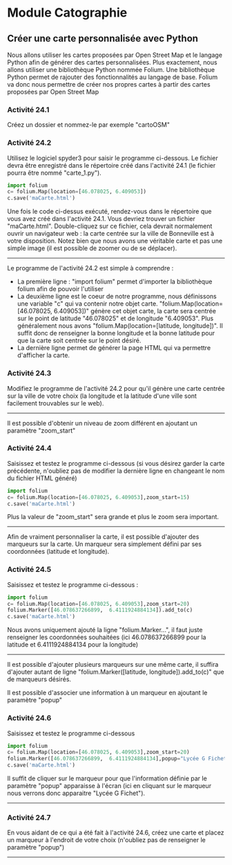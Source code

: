 # Module Catographie
## Créer une carte personnalisée avec Python

Nous allons utiliser les cartes proposées par Open Street Map et le langage Python afin de générer des cartes personnalisées. Plus exactement, nous allons utiliser une bibliothèque Python nommée Folium. Une bibliothèque Python permet de rajouter des fonctionnalités au langage de base. Folium va donc nous permettre de créer nos propres cartes à partir des cartes proposées par Open Street Map

### Activité 24.1

Créez un dossier et nommez-le par exemple "cartoOSM"

### Activité 24.2

Utilisez le logiciel spyder3 pour saisir le programme ci-dessous. Le fichier devra être enregistré dans le répertoire créé dans l'activité 24.1 (le fichier pourra être nommé "carte_1.py").

```python
import folium
c= folium.Map(location=[46.078025, 6.409053])
c.save('maCarte.html')
```

Une fois le code ci-dessus exécuté, rendez-vous dans le répertoire que vous avez créé dans l'activité 24.1. Vous devriez trouver un fichier "maCarte.html". Double-cliquez sur ce fichier, cela devrait normalement ouvrir un navigateur web : la carte centrée sur la ville de Bonneville est à votre disposition. Notez bien que nous avons une véritable carte et pas une simple image (il est possible de zoomer ou de se déplacer).
***

Le programme de l'activité 24.2 est simple à comprendre :

- La première ligne : "import folium" permet d'importer la bibliothèque folium afin de pouvoir l'utiliser
- La deuxième ligne est le coeur de notre programme, nous définissons une variable "c" qui va contenir notre objet carte. "folium.Map(location=[46.078025, 6.409053])" génère cet objet carte, la carte sera centrée sur le point de latitude "46.078025" et de longitude "6.409053". Plus généralement nous avons "folium.Map(location=[latitude, longitude])". Il suffit donc de renseigner la bonne longitude et la bonne latitude pour que la carte soit centrée sur le point désiré.
- La dernière ligne permet de générer la page HTML qui va permettre d'afficher la carte.

### Activité 24.3

Modifiez le programme de  l'activité 24.2 pour qu'il génère une carte centrée sur la ville de votre choix (la longitude et la latitude d'une ville sont facilement trouvables sur le web).
***

Il est possible d'obtenir un niveau de zoom différent en ajoutant un paramètre "zoom_start"

### Activité 24.4

Saisissez et testez le programme ci-dessous (si vous désirez garder la carte précédente, n'oubliez pas de modifier la dernière ligne en changeant le nom du fichier HTML généré)

```python
import folium
c= folium.Map(location=[46.078025, 6.409053],zoom_start=15)
c.save('maCarte.html')
```

Plus la valeur de "zoom_start" sera grande et plus le zoom sera important.
***

Afin de vraiment personnaliser la carte, il est possible d'ajouter des marqueurs sur la carte. Un marqueur sera simplement défini par ses coordonnées (latitude et longitude).

### Activité 24.5

Saisissez et testez le programme ci-dessous :

```python
import folium
c= folium.Map(location=[46.078025, 6.409053],zoom_start=20)
folium.Marker([46.078637266899,  6.4111924884134]).add_to(c)
c.save('maCarte.html')
```

Nous avons uniquement ajouté la ligne "folium.Marker...", il faut juste renseigner les coordonnées souhaitées (ici 46.078637266899 pour la latitude et 6.4111924884134 pour la longitude)
***

Il est possible d'ajouter plusieurs marqueurs sur une même carte, il suffira d'ajouter autant de ligne "folium.Marker([latitude, longitude]).add_to(c)" que de marqueurs désirés.

Il est possible d'associer une information à un marqueur en ajoutant le paramètre "popup"

### Activité 24.6

Saisissez et testez le programme ci-dessous

```python
import folium
c= folium.Map(location=[46.078025, 6.409053],zoom_start=20)
folium.Marker([46.078637266899,  6.4111924884134],popup="Lycée G Fichet").add_to(c)
c.save('maCarte.html')
```

Il suffit de cliquer sur le marqueur pour que l'information définie par le paramètre "popup" apparaisse à l'écran (ici en cliquant sur le marqueur nous verrons donc apparaitre "Lycée G Fichet").
***

### Activité 24.7

En vous aidant de ce qui a été fait à l'activité 24.6, créez une carte et placez un marqueur à l'endroit de votre choix (n'oubliez pas de renseigner le paramètre "popup")
***
